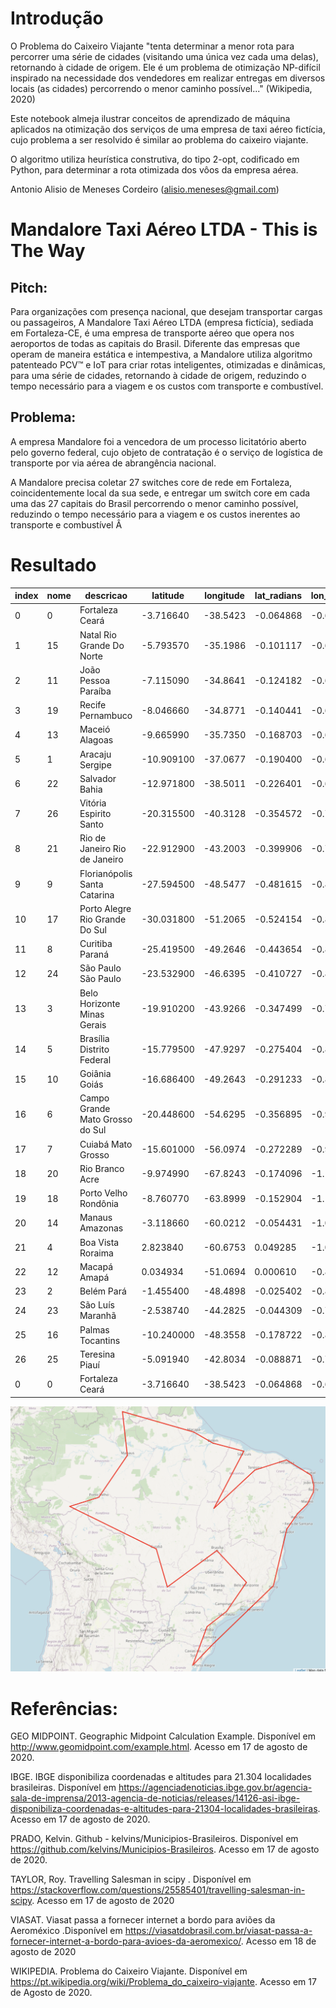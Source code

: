 # Introdução

O Problema do Caixeiro Viajante "tenta determinar a menor rota para percorrer uma série de cidades (visitando uma única vez cada uma delas), retornando à cidade de origem. Ele é um problema de otimização NP-difícil inspirado na necessidade dos vendedores em realizar entregas em diversos locais (as cidades) percorrendo o menor caminho possível..." (Wikipedia, 2020)

Este notebook almeja ilustrar conceitos de aprendizado de máquina aplicados na otimização dos serviços de uma empresa de taxi aéreo fictícia, cujo problema a ser resolvido é similar ao problema do caixeiro viajante.

O algoritmo utiliza heurística construtiva, do tipo 2-opt, codificado em Python, para determinar a rota otimizada dos vôos da empresa aérea.

Antonio Alisio de Meneses Cordeiro (alisio.meneses@gmail.com)

# Mandalore Taxi Aéreo LTDA - This is The Way

## Pitch:

Para organizações com presença nacional, que desejam transportar cargas ou passageiros, A Mandalore Taxi Aéreo LTDA (empresa fictícia), sediada em Fortaleza-CE, é uma empresa de transporte aéreo que opera nos aeroportos de todas as capitais do Brasil. Diferente das empresas que operam de maneira estática e intempestiva, a Mandalore utiliza algoritmo patenteado PCV™ e IoT para criar rotas inteligentes, otimizadas e dinâmicas, para uma série de cidades, retornando à cidade de origem, reduzindo o tempo necessário para a viagem e os custos com transporte e combustível.

## Problema:

A empresa Mandalore foi a vencedora de um processo licitatório aberto pelo governo federal, cujo objeto de contratação é o serviço de logística de transporte por via aérea de abrangência nacional.

A Mandalore precisa coletar 27 switches core de rede em Fortaleza, coincidentemente local da sua sede, e entregar um switch core em cada uma das 27 capitais do Brasil percorrendo o menor caminho possível, reduzindo o tempo necessário para a viagem e os custos inerentes ao transporte e combustível
Â

# Resultado


|index|nome|descricao|latitude|longitude|lat_radians|lon_radians|x|y|
|---|-|--|--|--|--|--|-|-|
|0|0|Fortaleza	Ceará|-3.716640|-38.5423|-0.064868|-0.672690|4972.586968|-323.012994
|1|15|Natal	Rio Grande Do Norte|-5.793570|-35.1986|-0.101117|-0.614331|5179.527247|-525.529930|
|2|11|João Pessoa	Paraíba|-7.115090|-34.8641|-0.124182|-0.608493|5187.215605|-647.489257|
|3|19|Recife	Pernambuco|-8.046660|-34.8771|-0.140441|-0.608720|5175.184638|-731.623024|
|4|13|Maceió	Alagoas|-9.665990|-35.7350|-0.168703|-0.623693|5098.093783|-868.318866|
|5|1|Aracaju	Sergipe|-10.909100|-37.0677|-0.190400|-0.646953|4991.705945|-962.073286|
|6|22|Salvador	Bahia|-12.971800|-38.5011|-0.226401|-0.671971|4858.683044|-1119.196831|
|7|26|Vitória	Espirito Santo|-20.315500|-40.3128|-0.354572|-0.703591|4555.845123|-1686.659544|
|8|21|Rio de Janeiro	Rio de Janeiro|-22.912900|-43.2003|-0.399906|-0.753987|4277.795699|-1808.146751|
|9|9|Florianópolis	Santa Catarina|-27.594500|-48.5477|-0.481615|-0.847317|3737.820630|-1953.628557|
|10|17|Porto Alegre	Rio Grande Do Sul|-30.031800|-51.2065|-0.524154|-0.893722|3455.657802|-1997.683037|
|11|8|Curitiba	Paraná|-25.419500|-49.2646|-0.443654|-0.859829|3755.011488|-1784.576920|
|12|24|São Paulo	São Paulo|-23.532900|-46.6395|-0.410727|-0.814013|4010.440687|-1746.528153|
|13|3|Belo Horizonte	Minas Gerais|-19.910200|-43.9266|-0.347499|-0.766664|4314.308900|-1562.626769|
|14|5|Brasília	Distrito Federal|-15.779500|-47.9297|-0.275404|-0.836531|4107.967426|-1160.850281|
|15|10|Goiânia	Goiás|-16.686400|-49.2643|-0.291233|-0.859824|3982.456984|-1193.764048|
|16|6|Campo Grande	Mato Grosso do Sul|-20.448600|-54.6295|-0.356895|-0.953465|3455.535003|-1288.439481|
|17|7|Cuiabá	Mato Grosso|-15.601000|-56.0974|-0.272289|-0.979084|3422.710611|-955.702368|
|18|20|Rio Branco	Acre|-9.974990|-67.8243|-0.174096|-1.183757|2368.370623|-416.541771|
|19|18|Porto Velho	Rondônia|-8.760770|-63.8999|-0.152904|-1.115264|2770.161155|-426.901645|
|20|14|Manaus	Amazonas|-3.118660|-60.0212|-0.054431|-1.047568|3178.743587|-173.192902|
|21|4|Boa Vista	Roraima|2.823840|-60.6753|0.049285|-1.058984|3116.461620|153.720248|
|22|12|Macapá	Amapá|0.034934|-51.0694|0.000610|-0.891329|4003.399348|2.440926|
|23|2|Belém	Pará|-1.455400|-48.4898|-0.025402|-0.846307|4221.039565|-107.243896|
|24|23|São Luís	Maranhã|-2.538740|-44.2825|-0.044309|-0.772875|4556.560592|-202.030572|
|25|16|Palmas	Tocantins|-10.240000|-48.3558|-0.178722|-0.843968|4166.114878|-752.605416|
|26|25|Teresina	Piauí|-5.091940|-42.8034|-0.088871|-0.747060|4655.889103|-414.866863|
|0|0|Fortaleza	Ceará|-3.716640|-38.5423|-0.064868|-0.672690|4972.586968|-323.012994|

![Rota Renderizada](https://github.com/alisio/mandalore-tsp/blob/master/rota_renderizada.png)

# Referências:

GEO MIDPOINT. Geographic Midpoint Calculation Example. Disponível em <http://www.geomidpoint.com/example.html>. Acesso em 17 de agosto de 2020.

IBGE. IBGE disponibiliza coordenadas e altitudes para 21.304 localidades brasileiras. Disponível em <https://agenciadenoticias.ibge.gov.br/agencia-sala-de-imprensa/2013-agencia-de-noticias/releases/14126-asi-ibge-disponibiliza-coordenadas-e-altitudes-para-21304-localidades-brasileiras>. Acesso em 17 de agosto de 2020.

PRADO, Kelvin. Github - kelvins/Municipios-Brasileiros. Disponível em <https://github.com/kelvins/Municipios-Brasileiros>. Acesso em 17 de agosto de 2020.

TAYLOR, Roy. Travelling Salesman in scipy
. Disponível em <https://stackoverflow.com/questions/25585401/travelling-salesman-in-scipy>. Acesso em 17 de agosto de 2020

VIASAT. Viasat passa a fornecer internet a bordo para aviões da Aeroméxico .Disponível em <https://viasatdobrasil.com.br/viasat-passa-a-fornecer-internet-a-bordo-para-avioes-da-aeromexico/>. Acesso em 18 de agosto de 2020

WIKIPEDIA. Problema do Caixeiro Viajante. Disponível em <https://pt.wikipedia.org/wiki/Problema_do_caixeiro-viajante>. Acesso em 17 de Agosto de 2020.
